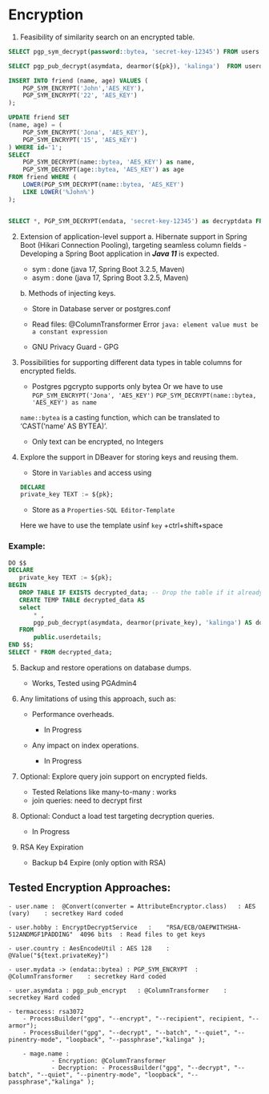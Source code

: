 # Encryption

1.	Feasibility of similarity search on an encrypted table.

	
```sql
SELECT pgp_sym_decrypt(password::bytea, 'secret-key-12345') FROM users WHERE pgp_sym_decrypt(password::bytea, 'secret-key-12345') ILIKE '%12%';
```

```sql
SELECT pgp_pub_decrypt(asymdata, dearmor(${pk}), 'kalinga')  FROM userdetails WHERE pgp_pub_decrypt(asymdata, dearmor(${pk}), 'kalinga') ILIKE '%asym%';
```

```sql
INSERT INTO friend (name, age) VALUES (
    PGP_SYM_ENCRYPT('John','AES_KEY'),
    PGP_SYM_ENCRYPT('22', 'AES_KEY')
);

UPDATE friend SET 
(name, age) = (
    PGP_SYM_ENCRYPT('Jona', 'AES_KEY'),
    PGP_SYM_ENCRYPT('15', 'AES_KEY')
) WHERE id='1';
SELECT 
    PGP_SYM_DECRYPT(name::bytea, 'AES_KEY') as name,
    PGP_SYM_DECRYPT(age::bytea, 'AES_KEY') as age
FROM friend WHERE ( 
    LOWER(PGP_SYM_DECRYPT(name::bytea, 'AES_KEY')
    LIKE LOWER('%John%')
);


SELECT *, PGP_SYM_DECRYPT(endata, 'secret-key-12345') as decryptdata FROM public.userdetails
```


2. Extension of application-level support
	a. Hibernate support in Spring Boot (Hikari Connection Pooling), targeting seamless column fields - Developing a Spring Boot application in **_Java 11_** is expected. 
	- sym : done (java 17, Spring Boot 3.2.5, Maven)
	- asym : done (java 17, Spring Boot 3.2.5, Maven)

	b. Methods of injecting keys.
	- Store in Database server or postgres.conf
	- Read files: 
	@ColumnTransformer
	Error `java: element value must be a constant expression`

	- GNU Privacy Guard - GPG


3. Possibilities for supporting different data types in table columns for encrypted fields.
	- Postgres pgcrypto supports only bytea
	Or we have to use
	`PGP_SYM_ENCRYPT('Jona', 'AES_KEY')`
	`PGP_SYM_DECRYPT(name::bytea, 'AES_KEY') as name`

	`name::bytea` is a casting function, which can be translated to ‘CAST(‘name’ AS BYTEA)’.

	- Only text can be encrypted, no Integers



4. Explore the support in DBeaver for storing keys and reusing them.

	- Store in `Variables` and access using 
	```sql
	DECLARE
    private_key TEXT := ${pk};
    ```

	- Store as a `Properties-SQL Editor-Template`

	Here we have to use the template usinf `key` +ctrl+shift+space

### Example:
	
 ```sql
DO $$
DECLARE
    private_key TEXT := ${pk};
BEGIN
    DROP TABLE IF EXISTS decrypted_data; -- Drop the table if it already exists
    CREATE TEMP TABLE decrypted_data AS
    select
    	* ,
        pgp_pub_decrypt(asymdata, dearmor(private_key), 'kalinga') AS ddata
    FROM
        public.userdetails;
END $$;
SELECT * FROM decrypted_data;

```

5. Backup and restore operations on database dumps.
	- Works, Tested using PGAdmin4


6. Any limitations of using this approach, such as:
	- Performance overheads.
		- In Progress

	- Any impact on index operations.
		- In Progress


7. Optional: Explore query join support on encrypted fields.
	- Tested Relations like many-to-many : works
	- join queries: need to decrypt first


8. Optional: Conduct a load test targeting decryption queries.
	- In Progress


9. RSA Key Expiration
	- Backup b4 Expire (only option with RSA)


## Tested Encryption Approaches:

	- user.name :  @Convert(converter = AttributeEncryptor.class)	: AES (vary)	: secretkey Hard coded

	- user.hobby : EncryptDecryptService   :	"RSA/ECB/OAEPWITHSHA-512ANDMGF1PADDING"  4096 bits	: Read files to get keys

	- user.country : AesEncodeUtil : AES 128	: @Value("${text.privateKey}")

	- user.mydata -> (endata::bytea) : PGP_SYM_ENCRYPT 	: @ColumnTransformer	: secretkey Hard coded

	- user.asymdata : pgp_pub_encrypt	: @ColumnTransformer	: secretkey Hard coded

	- termaccess: rsa3072
		- ProcessBuilder("gpg", "--encrypt", "--recipient", recipient, "--armor");
		- ProcessBuilder("gpg", "--decrypt", "--batch", "--quiet", "--pinentry-mode", "loopback", "--passphrase","kalinga" );

		- mage.name : 
				- Encryption: @ColumnTransformer
				- Decryption: - ProcessBuilder("gpg", "--decrypt", "--batch", "--quiet", "--pinentry-mode", "loopback", "--passphrase","kalinga" );


